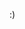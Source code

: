 :)

<!---
jeneikitti/jeneikitti is a ✨ special ✨ repository because its `README.md` (this file) appears on your GitHub profile.
You can click the Preview link to take a look at your changes.
--->
